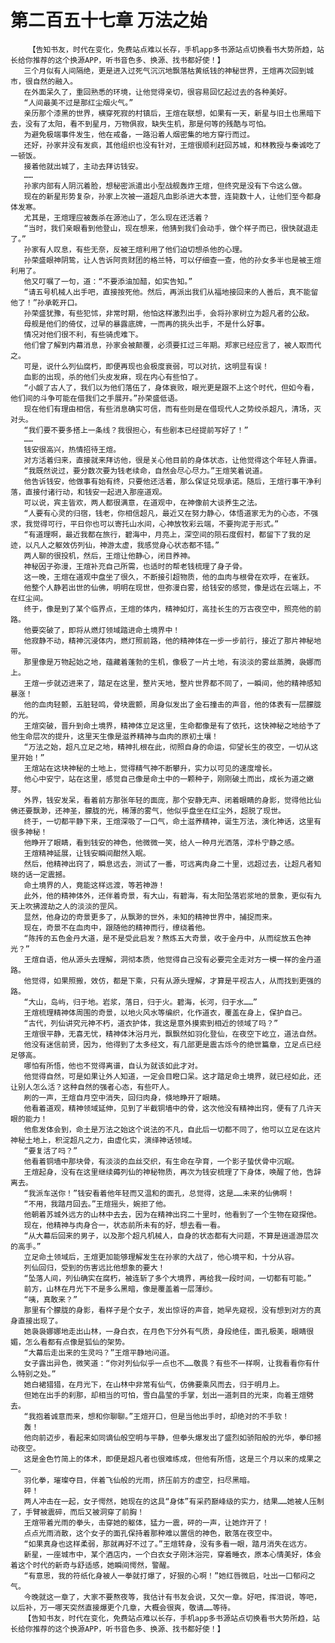 # 第二百五十七章 万法之始
        【告知书友，时代在变化，免费站点难以长存，手机app多书源站点切换看书大势所趋，站长给你推荐的这个换源APP，听书音色多、换源、找书都好使！】
       三个月似有人间隔绝，更是进入过死气沉沉地飘落枯黄纸钱的神秘世界，王煊再次回到城市，很自然的融入。
       在外面呆久了，重回熟悉的环境，让他觉得亲切，很容易回忆起过去的各种美好。
       “人间最美不过是那红尘烟火气。”
       亲历那个漆黑的世界，横穿死寂的村镇后，王煊在联想，如果有一天，新星与旧土也黑暗下去，没有了太阳，看不到星月，万物俱寂，缺失生机，那是何等的残酷与可怕。
       为避免极端事件发生，他在戒备，一路沿着人烟密集的地方穿行而过。
       还好，孙家并没有发疯，其他组织也没有针对，王煊很顺利赶回苏城，和林教授与秦诚吃了一顿饭。
       接着他就出城了，主动去拜访钱安。
       ……
       孙家内部有人阴沉着脸，想秘密派遣出小型战舰轰炸王煊，但终究是没有下令这么做。
       现在的新星形势复杂，孙家上次被一道超凡血影杀进大本营，连毙数十人，让他们至今都身体发寒。
       尤其是，王煊理应被轰杀在源池山了，怎么现在还活着？
       “当时，我们亲眼看到他登山，现在想来，他猜到我们会动手，做个样子而已，很快就退走了。”
       孙家有人叹息，有些无奈，反被王煊利用了他们迫切想杀他的心理。
       孙荣盛眼神阴鸷，让人告诉阿贡财团的格兰特，可以仔细查一查，他的孙女多半也是被王煊利用了。
       他又叮嘱了一句，道：“不要添油加醋，如实告知。”
       “请五号机械人出手吧，直接按死他。然后，再派出我们从福地接回来的人善后，真不能留他了！”孙承乾开口。
       孙荣盛犹豫，有些犯怵，非常时期，他怕这样激烈出手，会将孙家树立为超凡者的公敌。
       母舰是他们的倚仗，过早的暴露底牌，一而再的挑头出手，不是什么好事。
       情况对他们很不利，有些骑虎难下。
       他们曾了解到内幕消息，孙家会被颠覆，必须要扛过三年期。郑家已经应言了，被人取而代之。
       可是，说什么列仙腐朽，即便再现也会极度衰弱，可以对抗，这明显有误！
       血影的出现，杀的他们头皮发麻，现在内心有些怕了。
       “小觑了古人了，我们以为他们落伍了，身体衰败，眼光更是跟不上这个时代，但如今看，他们间的斗争可能在借我们之手展开。”孙荣盛低语。
       现在他们有理由相信，有些消息确实可信，而有些则是在借现代人之势绞杀超凡，清场，灭对头。
       “我们要不要多搭上一条线？我很担心，有些剧本已经提前写好了！”
       ……
       钱安很高兴，热情招待王煊。
       对方活着归来，直接就来拜访他，很是关心他目前的身体状态，让他觉得这个年轻人靠谱。
       “我既然说过，要分数次要为钱老续命，自然会尽心尽力。”王煊笑着说道。
       他告诉钱安，他做事有始有终，只要他还活着，那么保证兑现承诺。随后，王煊行事干净利落，直接付诸行动，和钱安一起进入那座道观。
       可以说，宾主皆欢，两人都很满意，在道观中，在神像前大谈养生之法。
       “人要有心灵的归宿，钱老，你相信超凡，最近又在努力静心，体悟道家无为的心态，不强求，我觉得可行，平日你也可以寄托山水间，心神放牧彩云端，不要拘泥于形式。”
       “有道理啊，最近我都在旅行，碧海中，月亮上，深空间的陨石度假村，都留下了我的足迹，以凡人之躯效仿列仙，神游太虚，我感觉身心状态都不错。”
       两人聊的很投机，然后，王煊让他静心，闭目养神。
       神秘因子弥漫，王煊补充自己所需，也适时的帮老钱梳理了身子骨。
       这一晚，王煊在道观中盘坐了很久，不断接引超物质，他的血肉与根骨在欢呼，在雀跃。
       他整个人静若出世的仙佛，明明在现世，但弥漫白雾，给钱安的感觉，像是远在云端上，不在红尘间。
       终于，像是到了某个临界点，王煊的体内，精神如灯，高挂长生的万古夜空中，照亮他的前路。
       他要突破了，即将从燃灯领域踏进命土境界中！
       他寂静不动，精神沉浸体内，燃灯照前路，他的精神体在一步一步前行，接近了那片神秘地带。
       那里像是万物起始之地，蕴藏着蓬勃的生机，像极了一片土地，有淡淡的雾丝蒸腾，袅娜而上。
       王煊一步就迈进来了，踏足在这里，整片天地，整片世界都不同了，一瞬间，他的精神感知暴涨！
       他的血肉轻颤，五脏轻鸣，骨块震颤，周身似发出了金石撞击的声音，他的体表有一层朦胧的光。
       王煊突破，晋升到命土境界，精神体立足这里，生命都像是有了依托，这快神秘之地给予了他生命层次的提升，这里天生像是滋养精神与血肉的原初土壤！
       “万法之始，超凡立足之地，精神扎根在此，彻照自身的命运，仰望长生的夜空，一切从这里开始！”
       王煊站在这块神秘的土地上，觉得精气神不断攀升，实力以可见的速度增长。
       他心中安宁，站在这里，感觉自己像是命土中的一颗种子，刚刚破土而出，成长为道之嫩芽。
       外界，钱安发呆，看着前方那张年轻的面庞，那个安静无声、闭着眼睛的身影，觉得他比仙佛还要飘渺，还神圣，朦胧的光，稀薄的雾气，他似乎盘坐在红尘外，超脱了现世。
       终于，一切都平静下来，王煊深吸了一口气，命土滋养精神，诞生万法，演化神话，这里有很多神秘！
       他睁开了眼睛，看到钱安的神色，他微微一笑，给人一种月光洒落，淳朴宁静之感。
       王煊精神延展，让钱安瞬间酣然入眠。
       然后，他精神出窍了，瞬息远去，测试了一番，可远离肉身二十里，远超过去，让超凡者知晓的话一定震撼。
       命土境界的人，竟能这样远渡，等若神游！
       此外，他的精神体外，还伴着奇景，有大山，有碧海，有太阳坠落岩浆地的景象，更似有九天上吹拂渡劫之人的淡淡的罡风。
       显然，他身边的奇景更多了，从飘渺的世外，未知的精神世界中，捕捉而来。
       现在，奇景不在血肉中，跟随他的精神而行，缭绕着他。
       “陈抟的五色金丹大道，是不是受此启发？熬炼五大奇景，收于金丹中，从而绽放五色神光？”
       王煊自语，他从源头去理解，洞彻本质，他觉得自己没有必要完全走对方一模一样的金丹道路。
       他觉得，如果照搬，效仿，都是下乘，只有从源头理解，才算是平视古人，从而找到更强的路。
       “大山，岛屿，归于地。岩浆，落日，归于火。碧海，长河，归于水……”
       王煊梳理精神体周围的奇景，以地火风水等编织，化作道衣，覆盖在身上，保护自己。
       “古代，列仙讲究元神不朽，道衣护体，我这是意外摸索到相近的领域了吗？”
       王煊很平静，无喜无忧，精神体沐浴月光，飘飘然如羽化登仙，在夜空下屹立，道法自然。
       他没有迷信前贤，因为，他得到了太多经文，有几部更是震古烁今的绝世篇章，立足点已经足够高。
       哪怕有所悟，他也不觉得离谱，自认为就该如此才对。
       他觉得自然，可是如果让外人知道，一定会目瞪口呆。这才踏足命土境界，就已经如此，还让别人怎么活？这种自然的强者心态，有些吓人。
       刷的一声，王煊自月空中消失，回归肉身，倏地睁开了眼睛。
       他看着道观，精神领域延伸，见到了半截铜墙中的骨，这次他没有精神出窍，便有了几许天眼的能力！
       他愈发体会到，命土是万法之始这个说法的不凡，自此后一切都不同了，他可以立足在这片神秘土地上，积淀超凡之力，由虚化实，演绎神话领域。
       “要复活了吗？”
       他看着铜墙中那块骨，有淡淡的血丝交织，有生命在孕育，一个影子蛰伏骨中沉眠。
       王煊起身，没有在这里继续薅列仙的神秘物质，再次为钱安梳理了下身体，唤醒了他，告辞离去。
       “我派车送你！”钱安看着他年轻而又温和的面孔，总觉得，这是……未来的仙佛啊！
       “不用，我踏月回去。”王煊摇头，婉拒了他。
       他朝着苏城外远方的山林中去去，因为在精神出窍二十里时，他看到了一个生物在窥探他。
       现在，他精神与肉身合一，状态前所未有的好，想去看一看。
       “从大幕后回来的男子，以及那个超凡机械人，自身的状态都有大问题，不算是逍遥游层次的高手。”
       立足命土领域后，王煊更加能够理解发生在孙家的大战了，他心境平和，十分从容。
       列仙回归，受到的伤害远比他想象的要大！
       “坠落人间，列仙确实在腐朽，被连斩了多个大境界，再给我一段时间，一切都有可能。”
       前方，山林在月光下不是多么黑暗，像是覆盖着一层薄纱。
       “咦，真敢来？”
       那里有个朦胧的身影，看样子是个女子，发出惊讶的声音，她早先窥视，没有想到对方的真身直接出现了。
       她袅袅娜娜地走出山林，一身白衣，在月色下分外有气质，身段绝佳，面孔极美，眼睛很媚，怎么看都有点像是狐仙的架势。
       “大幕后走出来的生灵吗？”王煊平静地问道。
       女子露出异色，微笑道：“你对列仙似乎一点也不……敬畏？有些不一样啊，让我看看你有什么特别之处。”
       她白裙猎猎，在月光下，在山林中非常有仙气，仿佛要乘风而去，归于明月上。
       但她在出手的刹那，却相当的可怕，雪白晶莹的手掌，划出一道刺目的光束，向着王煊劈去。
       “我抱着诚意而来，想和你聊聊。”王煊开口，但是当他出手时，却绝对的不手软！
       轰！
       他向前迈步，看起来如同谪仙般空明与平静，但拳头爆发出了盛烈如骄阳般的光华，拳印撼动夜空。
       这是金色竹简上的体术，即便是超凡者也很难练成，但他有所悟，这是三个月以来的成果之一。
       羽化拳，璀璨夺目，伴着飞仙般的光雨，挤压前方的虚空，扫尽黑暗。
       砰！
       两人冲击在一起，女子愕然，她现在的这具“身体”有采药巅峰级的实力，结果……她被人压制了，手臂被震碎，而后又被洞穿了前胸！
       王煊带着光雨的拳头，击穿她的躯体，猛力一震，砰的一声，让她炸开了！
       点点光雨消散，这个女子的面孔保持着那种难以置信的神色，散落在夜空中。
       “如果真身也这样柔弱，那就再好不过了。”王煊转身，没有多看一眼，踏月消失在远方。
       新星，一座城市中，某个酒店内，一个白衣女子刚沐浴完，穿着睡衣，原本心情美好，体会着这个时代的新奇与舒适感，她瞬间愕然，警醒。
       “有意思，我的符纸化身被人一拳就打爆了，好狠的心啊！”她红唇微启，吐出一口郁闷之气。
       今晚就这一章了，大家不要熬夜等，我估计有书友会说，又欠一章。好吧，挥泪说，等吧，以后补，万一哪天突然直接爆更个几章，大概会很爽，敬请……等待。
       【告知书友，时代在变化，免费站点难以长存，手机app多书源站点切换看书大势所趋，站长给你推荐的这个换源APP，听书音色多、换源、找书都好使！】